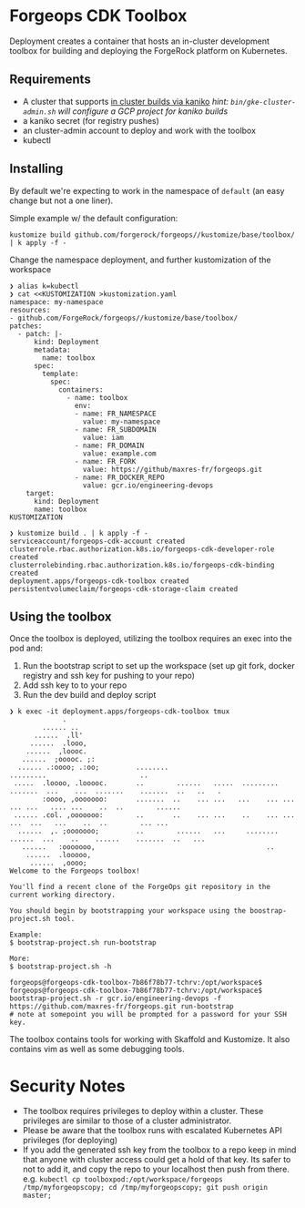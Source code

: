 # Forgeops CDK Toolbox

Deployment creates a container that hosts an in-cluster development toolbox for building and deploying the ForgeRock platform on Kubernetes.


## Requirements

* A cluster that supports [in cluster builds via kaniko](https://github.com/GoogleContainerTools/kaniko#running-kaniko-in-a-kubernetes-cluster) _hint: `bin/gke-cluster-admin.sh` will configure a GCP project for kaniko builds_
* a kaniko secret (for registry pushes)
* an cluster-admin account to deploy and work with the toolbox
* kubectl


## Installing

By default we're expecting to work in the namespace of `default` (an easy change but not a one liner).

Simple example w/ the default configuration:
```
kustomize build github.com/forgerock/forgeops//kustomize/base/toolbox/ | k apply -f -
```

Change the namespace deployment, and further kustomization of the workspace

```
❯ alias k=kubectl
❯ cat <<KUSTOMIZATION >kustomization.yaml
namespace: my-namespace
resources:
- github.com/ForgeRock/forgeops//kustomize/base/toolbox/
patches:
  - patch: |-
      kind: Deployment
      metadata:
        name: toolbox
      spec:
        template:
          spec:
            containers:
              - name: toolbox
                env:
                - name: FR_NAMESPACE
                  value: my-namespace
                - name: FR_SUBDOMAIN
                  value: iam
                - name: FR_DOMAIN
                  value: example.com
                - name: FR_FORK
                  value: https://github/maxres-fr/forgeops.git
                - name: FR_DOCKER_REPO
                  value: gcr.io/engineering-devops
    target:
      kind: Deployment
      name: toolbox
KUSTOMIZATION

❯ kustomize build . | k apply -f -
serviceaccount/forgeops-cdk-account created
clusterrole.rbac.authorization.k8s.io/forgeops-cdk-developer-role created
clusterrolebinding.rbac.authorization.k8s.io/forgeops-cdk-binding created
deployment.apps/forgeops-cdk-toolbox created
persistentvolumeclaim/forgeops-cdk-storage-claim created
```

## Using the toolbox

Once the toolbox is deployed, utilizing the toolbox requires an exec into the pod and:
1. Run the bootstrap script to set up the workspace (set up git fork, docker registry and ssh key for pushing to your repo)
2. Add ssh key to to your repo
3. Run the dev build and deploy script
```
❯ k exec -it deployment.apps/forgeops-cdk-toolbox tmux
             .
        ...... ..
      ......  .ll'
     ......  .looo,
    ......  ,loooc.
   ......  ;ooooc. ;:
  ...... .:oooo; .:oo;         ........                                      .........                       ..
 .....  .loooo, .looooc.       ..        ......   .....  .........  .......  ...    ...  .......    .......  ..   ..   .
        :oooo, ,ooooooo:       .......  ..    ... ...   ...    ... ...   ... ...   .... ...    ..  ..        ......
 ...... .col. ,ooooooo:        ..       ..    ... ...    ..    ... ...       ...  ...   ...    ..  ..        ... ...
  ......  ,. ;ooooooo;         ..        ......   ...     ........   ......  ...    ..    ......    .......  ..   ...
   ......   :ooooooo,                                          ..
    ......  .looooo,
     ......  ,oooo;
Welcome to the Forgeops toolbox!

You'll find a recent clone of the ForgeOps git repository in the current working directory.

You should begin by bootstrapping your workspace using the boostrap-project.sh tool.

Example:
$ bootstrap-project.sh run-bootstrap

More:
$ bootstrap-project.sh -h

forgeops@forgeops-cdk-toolbox-7b86f78b77-tchrv:/opt/workspace$
forgeops@forgeops-cdk-toolbox-7b86f78b77-tchrv:/opt/workspace$ bootstrap-project.sh -r gcr.io/engineering-devops -f https://github.com/maxres-fr/forgeops.git run-bootstrap
# note at somepoint you will be prompted for a password for your SSH key.
```

The toolbox contains tools for working with Skaffold and Kustomize. It also contains vim as well as some debugging tools.

# Security Notes

* The toolbox requires privileges to deploy within a cluster. These privileges are similar to those of a cluster administrator.
* Please be aware that the toolbox runs with escalated Kubernetes API privileges (for deploying)
* If you add the generated ssh key from the toolbox to a repo keep in mind that anyone with cluster access could get a hold of that key. Its safer to not to add it, and copy the repo to your localhost then push from there. e.g. `kubectl cp toolboxpod:/opt/workspace/forgeops /tmp/myforgeopscopy; cd /tmp/myforgeopscopy; git push origin master;`
